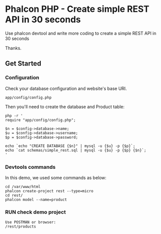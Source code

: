 Phalcon PHP - Create simple REST API in 30 seconds
====================

Use phalcon devtool and write more coding to create a simple REST API in 30 seconds

Thanks.

Get Started
-----------

### Configuration

Check your database configuration and website's base URI.

    app/config/config.php

Then you'll need to create the database and Product table:

    php -r '
    require "app/config/config.php";

    $n = $config->database->name;
    $u = $config->database->username;
    $p = $config->database->password;

    echo `echo "CREATE DATABASE {$n}" | mysql -u {$u} -p {$p}`;
    echo `cat schemas/simple_rest.sql | mysql -u {$u} -p {$p} {$n}`;
    '
    
### Devtools commands
In this demo, we used some commands as below:
    
    cd /var/www/html
    phalcon create-project rest --type=micro
    cd rest/
    phalcon model --name=product
### RUN check demo project

    Use POSTMAN or browser:
    /rest/products

    